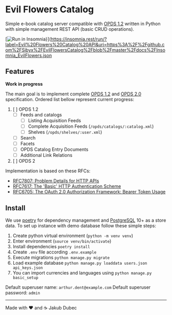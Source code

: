 # Evil Flowers Catalog

Simple e-book catalog server compatible with [OPDS 1.2](https://specs.opds.io/opds-1.2) written in Python with simple
management REST API (basic CRUD operations).

[![Run in Insomnia}](https://insomnia.rest/images/run.svg)](https://insomnia.rest/run/?label=Evil%20Flowers%20Catalog%20API&uri=https%3A%2F%2Fgithub.com%2FSibyx%2FEvilFlowersCatalog%2Fblob%2Fmaster%2Fdocs%2FInsomnia_EvilFlowers.json

## Features

**Work in progress**

The main goal is to implement complete [OPDS 1.2](https://specs.opds.io/opds-1.2)
and [OPDS 2.0](https://drafts.opds.io/opds-2.0) specification. Ordered list bellow represent current progress:

1. [ ] OPDS 1.2
    - [ ] Feeds and catalogs
        - [ ] Listing Acquisition Feeds
        - [ ] Complete Acquisition Feeds (`/opds/catalogs/:catalog.xml`)
        - [ ] Shelves (`/opds/shelves/:user.xml`)
    - [ ] Search
    - [ ] Facets
    - [ ] OPDS Catalog Entry Documents
    - [ ] Additional Link Relations
2. [ ] OPDS 2

Implementation is based on these RFCs:

- [RFC7807: Problem Details for HTTP APIs](https://datatracker.ietf.org/doc/html/rfc7807)
- [RFC7617: The 'Basic' HTTP Authentication Scheme](https://datatracker.ietf.org/doc/html/rfc7617)
- [RFC6705: The OAuth 2.0 Authorization Framework: Bearer Token Usage](https://datatracker.ietf.org/doc/html/rfc6750)

## Install

We use [poetry](https://python-poetry.org/) for dependency management and [PostgreSQL](https://www.postgresql.org/) 10+
as a store data. To set up instance with demo database follow these simple steps:

1. Create python virtual environment (`python -m venv venv`)
2. Enter environment (`source venv/bin/activate`)
3. Install dependencies `poetry install`
4. Create `.env` file according `.env.example`
5. Execute migrations `python manage.py migrate`
6. Load example database `python manage.py loaddata users.json api_keys.json`
7. You can import currencies and languages using `python manage.py basic_setup`

Default superuser name: `arthur.dent@example.com`
Default superuser password: `admin`

---
Made with ❤️ and ☕️ Jakub Dubec
